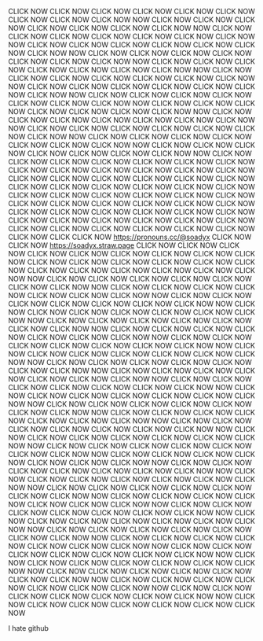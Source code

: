 CLICK NOW CLICK NOW CLICK NOW CLICK NOW CLICK NOW CLICK NOW CLICK NOW CLICK NOW CLICK NOW NOW CLICK NOW CLICK NOW CLICK NOW CLICK NOW CLICK NOW CLICK NOW CLICK NOW NOW CLICK NOW CLICK NOW CLICK NOW CLICK NOW CLICK NOW CLICK NOW CLICK NOW NOW CLICK NOW CLICK NOW CLICK NOW CLICK NOW CLICK NOW CLICK NOW CLICK NOW NOW CLICK NOW CLICK NOW CLICK NOW CLICK NOW CLICK NOW CLICK NOW CLICK NOW NOW CLICK NOW CLICK NOW CLICK NOW CLICK NOW CLICK NOW CLICK NOW CLICK NOW NOW CLICK NOW CLICK NOW CLICK NOW CLICK NOW CLICK NOW CLICK NOW CLICK NOW NOW CLICK NOW CLICK NOW CLICK NOW CLICK NOW CLICK NOW CLICK NOW CLICK NOW NOW CLICK NOW CLICK NOW CLICK NOW CLICK NOW CLICK NOW CLICK NOW CLICK NOW NOW CLICK NOW CLICK NOW CLICK NOW CLICK NOW CLICK NOW CLICK NOW CLICK NOW NOW CLICK NOW CLICK NOW CLICK NOW CLICK NOW CLICK NOW CLICK NOW CLICK NOW NOW CLICK NOW CLICK NOW CLICK NOW CLICK NOW CLICK NOW CLICK NOW CLICK NOW NOW CLICK NOW CLICK NOW CLICK NOW CLICK NOW CLICK NOW CLICK NOW CLICK NOW NOW CLICK NOW CLICK NOW CLICK NOW CLICK NOW CLICK NOW CLICK NOW CLICK NOW NOW CLICK NOW CLICK NOW CLICK NOW CLICK NOW CLICK NOW CLICK NOW CLICK NOW CLICK NOW CLICK NOW CLICK NOW CLICK NOW CLICK NOW CLICK NOW CLICK NOW CLICK NOW CLICK NOW CLICK NOW CLICK NOW CLICK NOW CLICK NOW CLICK NOW CLICK NOW 
CLICK NOW CLICK NOW CLICK NOW CLICK NOW CLICK NOW CLICK NOW CLICK NOW CLICK NOW CLICK NOW CLICK NOW CLICK NOW CLICK NOW CLICK NOW CLICK NOW CLICK NOW CLICK NOW CLICK NOW CLICK NOW CLICK NOW CLICK NOW CLICK NOW
CLICK NOW CLICK NOW CLICK NOW CLICK NOW CLICK NOW CLICK NOW CLICK NOW CLICK NOW CLICK NOW CLICK NOW CLICK NOW CLICK NOW CLICK NOW CLICK CLICK NOW https://pronouns.cc/@soadyx  CLICK NOW CLICK NOW https://soadyx.straw.page CLICK NOW CLICK NOW CLICK NOW CLICK NOW CLICK NOW CLICK NOW CLICK NOW CLICK NOW CLICK NOW CLICK NOW CLICK NOW CLICK NOW CLICK NOW CLICK NOW CLICK NOW CLICK NOW CLICK NOW CLICK NOW CLICK NOW CLICK NOW CLICK NOW NOW CLICK NOW CLICK NOW CLICK NOW CLICK NOW CLICK NOW CLICK NOW CLICK NOW NOW CLICK NOW CLICK NOW CLICK NOW CLICK NOW CLICK NOW CLICK NOW CLICK NOW NOW CLICK NOW CLICK NOW CLICK NOW CLICK NOW CLICK NOW CLICK NOW CLICK NOW NOW CLICK NOW CLICK NOW CLICK NOW CLICK NOW CLICK NOW CLICK NOW CLICK NOW NOW CLICK NOW CLICK NOW CLICK NOW CLICK NOW CLICK NOW CLICK NOW CLICK NOW NOW CLICK NOW CLICK NOW CLICK NOW CLICK NOW CLICK NOW CLICK NOW CLICK NOW NOW CLICK NOW CLICK NOW CLICK NOW CLICK NOW CLICK NOW CLICK NOW CLICK NOW NOW CLICK NOW CLICK NOW CLICK NOW CLICK NOW CLICK NOW CLICK NOW CLICK NOW NOW CLICK NOW CLICK NOW CLICK NOW CLICK NOW CLICK NOW CLICK NOW CLICK NOW NOW CLICK NOW CLICK NOW CLICK NOW CLICK NOW CLICK NOW CLICK NOW CLICK NOW NOW CLICK NOW CLICK NOW CLICK NOW CLICK NOW CLICK NOW CLICK NOW CLICK NOW NOW CLICK NOW CLICK NOW CLICK NOW CLICK NOW CLICK NOW CLICK NOW CLICK NOW NOW CLICK NOW CLICK NOW CLICK NOW CLICK NOW CLICK NOW CLICK NOW CLICK NOW NOW CLICK NOW CLICK NOW CLICK NOW CLICK NOW CLICK NOW CLICK NOW CLICK NOW NOW CLICK NOW CLICK NOW CLICK NOW CLICK NOW CLICK NOW CLICK NOW CLICK NOW NOW CLICK NOW CLICK NOW CLICK NOW CLICK NOW CLICK NOW CLICK NOW CLICK NOW NOW CLICK NOW CLICK NOW CLICK NOW CLICK NOW CLICK NOW CLICK NOW CLICK NOW NOW CLICK NOW CLICK NOW CLICK NOW CLICK NOW CLICK NOW CLICK NOW CLICK NOW NOW CLICK NOW CLICK NOW CLICK NOW CLICK NOW CLICK NOW CLICK NOW CLICK NOW NOW CLICK NOW CLICK NOW CLICK NOW CLICK NOW CLICK NOW CLICK NOW CLICK NOW NOW CLICK NOW CLICK NOW CLICK NOW CLICK NOW CLICK NOW CLICK NOW CLICK NOW NOW CLICK NOW CLICK NOW CLICK NOW CLICK NOW CLICK NOW CLICK NOW CLICK NOW NOW CLICK NOW CLICK NOW CLICK NOW CLICK NOW CLICK NOW CLICK NOW CLICK NOW NOW CLICK NOW CLICK NOW CLICK NOW CLICK NOW CLICK NOW CLICK NOW CLICK NOW NOW CLICK NOW CLICK NOW CLICK NOW CLICK NOW CLICK NOW CLICK NOW CLICK NOW NOW CLICK NOW CLICK NOW CLICK NOW CLICK NOW CLICK NOW CLICK NOW CLICK NOW NOW CLICK NOW CLICK NOW CLICK NOW CLICK NOW CLICK NOW CLICK NOW CLICK NOW NOW CLICK NOW CLICK NOW CLICK NOW CLICK NOW CLICK NOW CLICK NOW CLICK NOW NOW CLICK NOW CLICK NOW CLICK NOW CLICK NOW CLICK NOW CLICK NOW CLICK NOW NOW CLICK NOW CLICK NOW CLICK NOW CLICK NOW CLICK NOW CLICK NOW CLICK NOW NOW CLICK NOW CLICK NOW CLICK NOW CLICK NOW CLICK NOW CLICK NOW CLICK NOW NOW CLICK NOW CLICK NOW CLICK NOW CLICK NOW CLICK NOW CLICK NOW CLICK NOW

 I hate github
